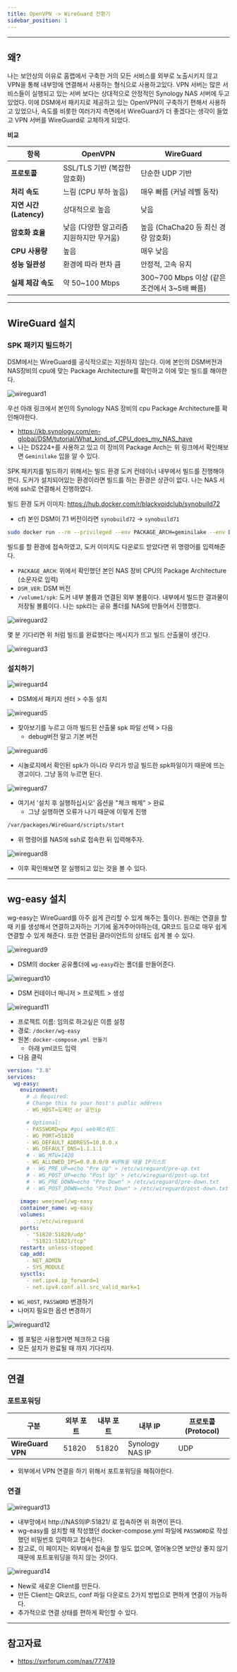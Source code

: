```yaml
---
title: OpenVPN -> WireGuard 전환기
sidebar_position: 1
---
```

---
## 왜?

나는 보안상의 이유로 홈랩에서 구축한 거의 모든 서비스를 외부로 노출시키지 않고 VPN을 통해 내부망에 연결해서 사용하는 형식으로 사용하고있다. VPN 서버는 많은 서비스들이 실행되고 있는 서버 보다는 상대적으로 안정적인 Synology NAS 서버에 두고있었다. 이에 DSM에서 패키지로 제공하고 있는 OpenVPN이 구축하기 편해서 사용하고 있었으나, 속도를 비롯한 여러가지 측면에서 WireGuard가 더 좋겠다는 생각이 들었고 VPN 서버를 WireGuard로 교체하게 되었다.

**비교**

|항목|**OpenVPN**|**WireGuard**|
|---|---|---|
|**프로토콜**|SSL/TLS 기반 (복잡한 암호화)|단순한 UDP 기반|
|**처리 속도**|느림 (CPU 부하 높음)|매우 빠름 (커널 레벨 동작)|
|**지연 시간 (Latency)**|상대적으로 높음|낮음|
|**암호화 효율**|낮음 (다양한 알고리즘 지원하지만 무거움)|높음 (ChaCha20 등 최신 경량 암호화)|
|**CPU 사용량**|높음|매우 낮음|
|**성능 일관성**|환경에 따라 편차 큼|안정적, 고속 유지|
|**실제 체감 속도**|약 50~100 Mbps|300~700 Mbps 이상 (같은 조건에서 3~5배 빠름)|

---
## WireGuard 설치
### SPK 패키지 빌드하기

DSM에서는 WireGuard를 공식적으로는 지원하지 않는다. 이에 본인의 DSM버전과 NAS장비의 cpu에 맞는 Package Architecture를 확인하고 이에 맞는 빌드를 해야한다.

![wireguard1](./assets/wireguard1.png)

우선 아래 링크에서 본인의 Synology NAS 장비의 cpu Package Architecture를 확인해야한다.
- https://kb.synology.com/en-global/DSM/tutorial/What_kind_of_CPU_does_my_NAS_have
- 나는 DS224+를 사용하고 있고 이 장비의 Package Arch는 위 링크에서 확인해보면 `Geminilake` 임을 알 수 있다.

SPK 패키지를 빌드하기 위해서는 빌드 환경 도커 컨테이너 내부에서 빌드를 진행해야한다. 도커가 설치되어있는 환경이라면 빌드를 하는 환경은 상관이 없다. 나는 NAS 서버에 ssh로 연결해서 진행하였다.

빌드 환경 도커 이미지: https://hub.docker.com/r/blackvoidclub/synobuild72
- cf) 본인 DSM이 7.1 버전이라면 `synobuild72` -> `synobuild71`

```bash
sudo docker run --rm --privileged --env PACKAGE_ARCH=geminilake --env DSM_VER=7.2 -v /volume1/spk:/result_spk blackvoidclub/synobuild72
```

빌드를 할 환경에 접속하였고, 도커 이미지도 다운로드 받았다면 위 명령어를 입력해준다.
- `PACKAGE_ARCH`: 위에서 확인했던 본인 NAS 장비 CPU의 Package Architecture (소문자로 입력)
- `DSM_VER`: DSM 버전
- `/volume1/spk`: 도커 내부 볼륨과 연결된 외부 볼륨이다. 내부에서 빌드한 결과물이 저장될 볼륨이다. 나는 spk라는 공유 폴더를 NAS에 만들어서 진행했다.

![wireguard2](./assets/wireguard2.png)

몇 분 기다리면 위 처럼 빌드를 완료했다는 메시지가 뜨고 빌드 산출물이 생긴다.

![wireguard3](./assets/wireguard3.png)

### 설치하기

![wireguard4](./assets/wireguard4.png)

- DSM에서 패키지 센터 > 수동 설치

![wireguard5](./assets/wireguard5.png)

- 찾아보기를 누르고 아까 빌드된 산출물 spk 파일 선택 > 다음
	- debug버전 말고 기본 버전

![wireguard6](./assets/wireguard6.png)

- 시놀로지에서 확인된 spk가 아니라 우리가 방금 빌드한 spk파일이기 때문에 뜨는 경고이다. 그냥 동의 누르면 된다.

![wireguard7](./assets/wireguard7.png)

- 여기서 '설치 후 실행하십시오' 옵션을 "체크 해제" > 완료
	- 그냥 실행하면 오류가 나기 때문에 이렇게 진행

```bash
/var/packages/WireGuard/scripts/start
```

- 위 명령어를 NAS에 ssh로 접속한 뒤 입력해주자.

![wireguard8](./assets/wireguard8.png)

- 이후 확인해보면 잘 실행되고 있는 것을 볼 수 있다.
---
## wg-easy 설치

wg-easy는 WireGuard를 아주 쉽게 관리할 수 있게 해주는 툴이다. 원래는 연결을 할 때 키를 생성해서 연결하고자하는 기기에 옮겨주어야하는데, QR코드 등으로 매우 쉽게 연결할 수 있게 해준다. 또한 연결된 클라이언트의 상태도 쉽게 볼 수 있다.

![wireguard9](./assets/wireguard9.png)

- DSM의 docker 공유폴더에 `wg-easy`라는 폴더를 만들어준다.

![wireguard10](./assets/wireguard10.png)

- DSM 컨테이너 매니저 > 프로젝트 > 생성

![wireguard11](./assets/wireguard11.png)

- 프로젝트 이름: 임의로 하고싶은 이름 설정
- 경로: `/docker/wg-easy`
- 원본: `docker-compose.yml 만들기`
	- 아래 yml코드 입력
- 다음 클릭

```yml
version: "3.8"
services:
  wg-easy:
    environment:
      # ⚠️ Required:
      # Change this to your host's public address
      - WG_HOST=도메인 or 공인ip

      # Optional:
      - PASSWORD=pw #gui web패스워드
      - WG_PORT=51820
      - WG_DEFAULT_ADDRESS=10.8.0.x
      - WG_DEFAULT_DNS=1.1.1.1
      # - WG_MTU=1420
      - WG_ALLOWED_IPS=0.0.0.0/0 #VPN을 태울 IP리스트
      # - WG_PRE_UP=echo "Pre Up" > /etc/wireguard/pre-up.txt
      # - WG_POST_UP=echo "Post Up" > /etc/wireguard/post-up.txt
      # - WG_PRE_DOWN=echo "Pre Down" > /etc/wireguard/pre-down.txt
      # - WG_POST_DOWN=echo "Post Down" > /etc/wireguard/post-down.txt
      
    image: weejewel/wg-easy
    container_name: wg-easy
    volumes:
      - .:/etc/wireguard
    ports:
      - "51820:51820/udp"
      - "51821:51821/tcp"
    restart: unless-stopped
    cap_add:
      - NET_ADMIN
      - SYS_MODULE
    sysctls:
      - net.ipv4.ip_forward=1
      - net.ipv4.conf.all.src_valid_mark=1
```

- `WG_HOST`, `PASSWORD` 변경하기
- 나머지 필요한 옵션 변경하기

![wireguard12](./assets/wireguard12.png)

- 웹 포털은 사용할거면 체크하고 다음
- 모든 설치가 완료될 때 까지 기다리자. 

---
## 연결
### 포트포워딩

| 구분                | 외부 포트 | 내부 포트 | 내부 IP           | 프로토콜 (Protocol) |
| ----------------- | ----- | ----- | --------------- | --------------- |
| **WireGuard VPN** | 51820 | 51820 | Synology NAS IP | UDP             |
- 외부에서 VPN 연결을 하기 위해서 포트포워딩을 해줘야한다.

### 연결

![wireguard13](./assets/wireguard13.png)

- 내부망에서 http://NAS의IP:51821/ 로 접속하면 위 화면이 뜬다.
- wg-easy를 설치할 때 작성했던 docker-compose.yml 파일에 `PASSWORD`로 작성했던 비밀번호 입력하고 접속한다.
- 참고로, 이 페이지는 외부에서 접속을 할 일도 없으며, 열어놓으면 보안상 좋지 않기 때문에 포트포워딩을 하지 않는 것이다.

![wireguard14](./assets/wireguard14.png)

- New로 새로운 Client를 만든다.
- 만든 Client는 QR코드, conf 파일 다운로드 2가지 방법으로 편하게 연결이 가능하다.
- 추가적으로 연결 상태를 편하게 확인할 수 있다.

---
## 참고자료

- https://svrforum.com/nas/777419